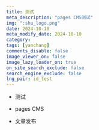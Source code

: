 ```yaml
---
title: 测试
meta_description: "pages CMS测试"
img: ":shu_logo.png"
date: 2024-10-10
meta_modify_date: 2024-10-10
category: 
tags: [yanchang]
comments_disable: false
image_viewer_on: false
image_lazy_loader_on: true
on_site_search_exclude: false
search_engine_exclude: false
lng_pair: id_test
---
```

*   测试
    
*   pages CMS
    
*   文章发布